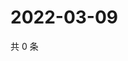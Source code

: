 # 2022-03-09

共 0 条

<!-- BEGIN WEIBO -->
<!-- 最后更新时间 Wed Mar 09 2022 19:13:03 GMT+0800 (China Standard Time) -->

<!-- END WEIBO -->
